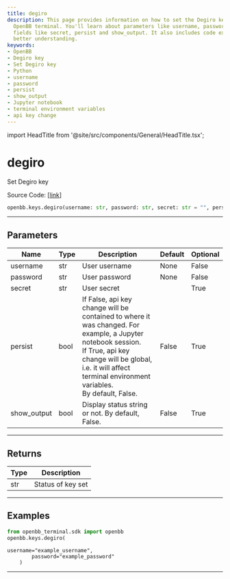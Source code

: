 ```yaml
---
title: degiro
description: This page provides information on how to set the Degiro key using the
  OpenBB terminal. You'll learn about parameters like username, password, and optional
  fields like secret, persist and show_output. It also includes code examples for
  better understanding.
keywords:
- OpenBB
- Degiro key
- Set Degiro key
- Python
- username
- password
- persist
- show_output
- Jupyter notebook
- terminal environment variables
- api key change
---
```


import HeadTitle from '@site/src/components/General/HeadTitle.tsx';

<HeadTitle title="degiro - Keys - Reference | OpenBB SDK Docs" />

# degiro

Set Degiro key

Source Code: [[link](https://github.com/OpenBB-finance/OpenBBTerminal/tree/main/openbb_terminal/keys_model.py#L1296)]

```python
openbb.keys.degiro(username: str, password: str, secret: str = "", persist: bool = False, show_output: bool = False)
```

---

## Parameters

| Name | Type | Description | Default | Optional |
| ---- | ---- | ----------- | ------- | -------- |
| username | str | User username | None | False |
| password | str | User password | None | False |
| secret | str | User secret |  | True |
| persist | bool | If False, api key change will be contained to where it was changed. For example, a Jupyter notebook session.<br/>If True, api key change will be global, i.e. it will affect terminal environment variables.<br/>By default, False. | False | True |
| show_output | bool | Display status string or not. By default, False. | False | True |


---

## Returns

| Type | Description |
| ---- | ----------- |
| str | Status of key set |
---

## Examples

```python
from openbb_terminal.sdk import openbb
openbb.keys.degiro(
```

```
username="example_username",
        password="example_password"
    )
```
---
